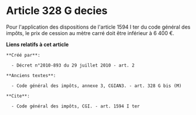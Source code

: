 # Article 328 G decies

Pour l'application des dispositions de l'article 1594 I ter du code général des impôts, le prix de cession au mètre carré
doit être inférieur à 6 400 €.

**Liens relatifs à cet article**

	**Créé par**:

	  - Décret n°2010-893 du 29 juillet 2010 - art. 2

	**Anciens textes**:

	  - Code général des impôts, annexe 3, CGIAN3. - art. 328 G bis (M)

	**Cite**:

	  - Code général des impôts, CGI. - art. 1594 I ter
